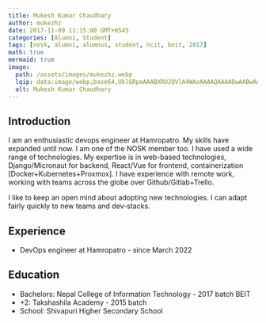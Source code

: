 ```yaml
---
title: Mukesh Kumar Chaudhary
author: mukezhz
date: 2017-11-09 11:15:00 GMT+0545
categories: [Alumni, Student]
tags: [nosk, alumni, alumnus, student, ncit, beit, 2017]
math: true
mermaid: true
image:
  path: /assets/images/mukezhz.webp
  lqip: data:image/webp;base64,UklGRpoAAABXRUJQVlA4WAoAAAAQAAAADwAABwAAQUxQSDIAAAARL0AmbZurmr57yyIiqE8oiG0bejIYEQTgqiDA9vqnsUSI6H+oAERp2HZ65qP/VIAWAFZQOCBCAAAA8AEAnQEqEAAIAAVAfCWkAALp8sF8rgRgAP7o9FDvMCkMde9PK7euH5M1m6VWoDXf2FkP3BqV0ZYbO6NA/VFIAAAA
  alt: Mukesh Kumar Chaudhary
---
```


## Introduction
I am an enthusiastic devops engineer at Hamropatro. My skills have expanded until now. I am one of the NOSK member too. I have used a wide range of technologies. My expertise is in web-based technologies, Django/Micronaut for backend, React/Vue for frontend, containerization [Docker+Kubernetes+Proxmox]. I have experience with remote work, working with teams across the globe over Github/Gitlab+Trello. 

I like to keep an open mind about adopting new technologies. I can adapt fairly quickly to new teams and dev-stacks.

## Experience
- DevOps engineer at Hamropatro - since March 2022

## Education
- Bachelors: Nepal College of Information Technology - 2017 batch BEIT
- +2: Takshashila Academy - 2015 batch
- School: Shivapuri Higher Secondary School
